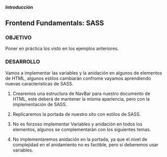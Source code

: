##### Introducción
## Frontend Fundamentals: SASS

### OBJETIVO

Poner en práctica los visto en los ejemplos anteriores.

### DESARROLLO

Vamos a implementar las variables y la anidación en algunos de elementos de HTML, algunos estilos cambiarán confrome vayamos aprendiendo nuevas características de SASS.

1. Crearemos una estructura de NavBar para nuestro documento de HTML, este deberá de mantener la misma
apariencia, pero con la implementación de SASS.

2. Replicaremos la portada de nuestro sito con estilos de SASS.

3. No es forzoso implementar Variables y anidación en todos los elementos, algunos se complementarán con los siguientes temas.

4. No implementaremos anidación en la portada, ya que el nivel de complejidad en el anidamiento no es factible, pero sí deberemos usar variables.
